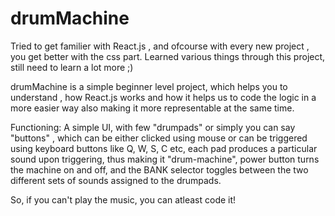 # drumMachine

Tried to get familier with React.js , and ofcourse with every new project , you get better with the css part. Learned various things through this project, still need to learn a lot more ;)

drumMachine is a simple beginner level project, which helps you to understand , how React.js works and how it helps us to code the logic in a more easier way also making it more representable at the same time.

Functioning: A simple UI, with few "drumpads" or simply you can say "buttons" , which can be either clicked using mouse or can be triggered using keyboard buttons like Q, W, S, C etc, each pad produces a particular sound upon triggering, thus making it "drum-machine", power button turns the machine on and off, and the BANK selector toggles between the two different sets of sounds assigned to the drumpads.

So, if you can't play the music, you can atleast code it!  